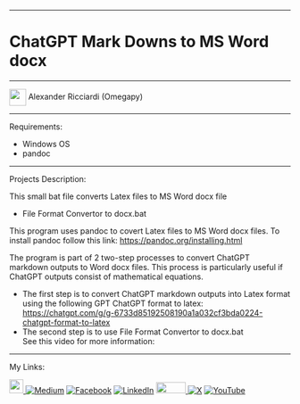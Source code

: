 ﻿-----------------------------------------------------------------------------------------------------------------------------
# ChatGPT Mark Downs to MS Word docx 
-----------------------------------------------------------------------------------------------------------------------------

<img width="30" height="30" align="center" src="https://github.com/user-attachments/assets/a8e0ea66-5d8f-43b3-8fff-2c3d74d57f53"> Alexander Ricciardi (Omegapy) 

-----------------------------------------------------------------------------------------------------------------------------

Requirements:
- Windows OS
- pandoc

-----------------------------------------------------------------------------------------------------------------------------


Projects Description: 
 
This small bat file converts Latex files to MS Word docx file  
- File Format Convertor to docx.bat

This program uses pandoc to covert Latex files to MS Word docx files.
To install pandoc follow this link: https://pandoc.org/installing.html


The program is part of 2 two-step processes to convert ChatGPT markdown outputs to Word docx files. This process is particularly useful if ChatGPT outputs consist of mathematical equations.

- The first step is to convert ChatGPT markdown outputs into Latex format using the following GPT ChatGPT format to latex:  
https://chatgpt.com/g/g-6733d85192508190a1a032cf3bda0224-chatgpt-format-to-latex
- The second step is to use File Format Convertor to docx.bat  
See this video for more information:


-----------------------------------------------------------------------------------------------------------------------------

My Links:   

<span><a href="https://www.alexomegapy.com" target="_blank"><img width="25" height="25" src="https://github.com/user-attachments/assets/a8e0ea66-5d8f-43b3-8fff-2c3d74d57f53"></span>    [![Medium](https://img.shields.io/badge/Medium-12100E?style=for-the-badge&logo=medium&logoColor=whit)](https://medium.com/@alex.omegapy)    [![Facebook](https://img.shields.io/badge/Facebook-%231877F2.svg?logo=Facebook&logoColor=white)](https://www.facebook.com/profile.php?id=100089638857137)    [![LinkedIn](https://img.shields.io/badge/LinkedIn-%230077B5.svg?logo=linkedin&logoColor=white)](https://linkedin.com/in/alex-ricciardi)    <span><a href="https://www.threads.net/@alexomegapy?hl=en" target="_blank"><img width="53" height="20" src="https://github.com/user-attachments/assets/58c9e833-4501-42e4-b4fe-39ffafba99b2"></span>    [![X](https://img.shields.io/badge/X-black.svg?logo=X&logoColor=white)](https://x.com/AlexOmegapy)    [![YouTube](https://img.shields.io/badge/YouTube-%23FF0000.svg?logo=YouTube&logoColor=white)](https://www.youtube.com/channel/UC4rMaQ7sqywMZkfS1xGh2AA)   



